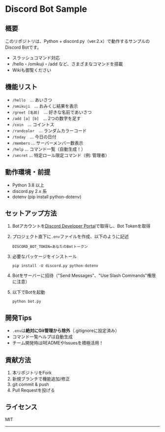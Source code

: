 # Discord Bot Sample

## 概要
このリポジトリは、Python + discord.py（ver.2.x）で動作するサンプルのDiscord Botです。
- スラッシュコマンド対応
- /hello・/omikuji・/add など、さまざまなコマンドを搭載
- Wikiも御覧ください

## 機能リスト
- `/hello`　… あいさつ
- `/omikuji`　… おみくじ結果を表示
- `/greet [名前]`　… 好きな名前であいさつ
- `/add [a] [b]`　… 2つの数字を足す
- `/coin`　… コイントス
- `/randcolor`　… ランダムカラーコード
- `/today`　… 今日の日付
- `/members` … サーバーメンバー数表示
- `/help` … コマンド一覧（自動生成！）
- `/secret` … 特定ロール限定コマンド（例: 管理者）

## 動作環境・前提
- Python 3.8 以上
- discord.py 2.x 系
- dotenv (pip install python-dotenv)

## セットアップ方法

1. Botアカウントを[Discord Developer Portal](https://discord.com/developers/applications)で取得し、Bot Tokenを取得
2. プロジェクト直下に`.env`ファイルを作成、以下のように記述
    ```
    DISCORD_BOT_TOKEN=あなたのBotトークン
    ```
3. 必要なパッケージをインストール
    ```
    pip install -U discord.py python-dotenv
    ```
4. Botをサーバーに招待（"Send Messages"、"Use Slash Commands"権限に注意）

5. 以下でBotを起動
    ```
    python bot.py
    ```

## 開発Tips
- `.env`は**絶対にGit管理から除外**（.gitignoreに設定済み）
- コマンド一覧ヘルプは自動生成
- チーム開発時はREADMEやIssuesを積極活用！

## 貢献方法
1. 本リポジトリをFork
2. 新規ブランチで機能追加/修正
3. git commit & push
4. Pull Requestを投げる

## ライセンス
MIT

---

